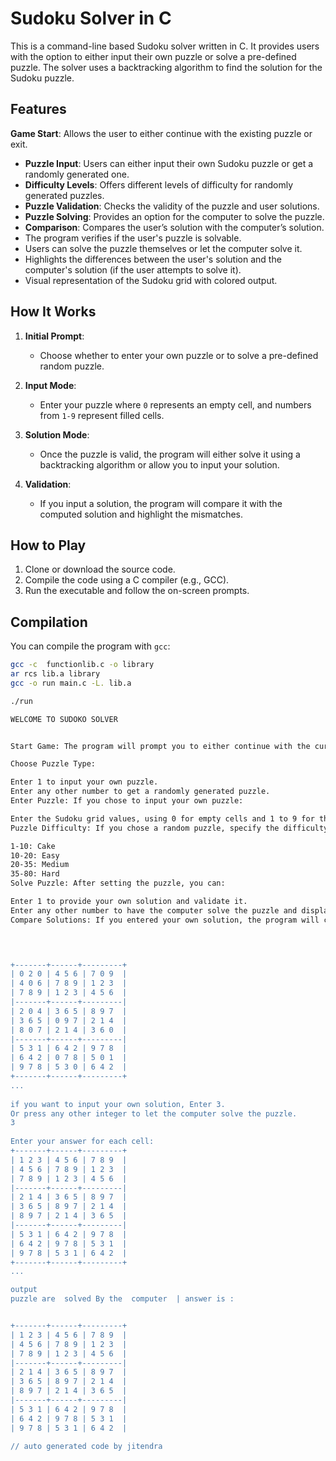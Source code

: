 # Sudoku Solver in C

This is a command-line based Sudoku solver written in C. It provides users with the option to either input their own puzzle or solve a pre-defined puzzle. The solver uses a backtracking algorithm to find the solution for the Sudoku puzzle.

## Features

  **Game Start**: Allows the user to either continue with the existing puzzle or exit.
- **Puzzle Input**: Users can either input their own Sudoku puzzle or get a randomly generated one.
- **Difficulty Levels**: Offers different levels of difficulty for randomly generated puzzles.
- **Puzzle Validation**: Checks the validity of the puzzle and user solutions.
- **Puzzle Solving**: Provides an option for the computer to solve the puzzle.
- **Comparison**: Compares the user’s solution with the computer’s solution.
- The program verifies if the user's puzzle is solvable.
- Users can solve the puzzle themselves or let the computer solve it.
- Highlights the differences between the user's solution and the computer's solution (if the user attempts to solve it).
- Visual representation of the Sudoku grid with colored output.

## How It Works

1. **Initial Prompt**:
   - Choose whether to enter your own puzzle or to solve a pre-defined random puzzle.
   
2. **Input Mode**:
   - Enter your puzzle where `0` represents an empty cell, and numbers from `1-9` represent filled cells.
   
3. **Solution Mode**:
   - Once the puzzle is valid, the program will either solve it using a backtracking algorithm or allow you to input your solution.

4. **Validation**:
   - If you input a solution, the program will compare it with the computed solution and highlight the mismatches.

## How to Play

1. Clone or download the source code.
2. Compile the code using a C compiler (e.g., GCC).
3. Run the executable and follow the on-screen prompts.

## Compilation

You can compile the program with `gcc`:

```bash  
gcc -c  functionlib.c -o library  
ar rcs lib.a library  
gcc -o run main.c -L. lib.a  

./run  

WELCOME TO SUDOKO SOLVER


Start Game: The program will prompt you to either continue with the current puzzle or exit.

Choose Puzzle Type:

Enter 1 to input your own puzzle.
Enter any other number to get a randomly generated puzzle.
Enter Puzzle: If you chose to input your own puzzle:

Enter the Sudoku grid values, using 0 for empty cells and 1 to 9 for the given numbers.
Puzzle Difficulty: If you chose a random puzzle, specify the difficulty level:

1-10: Cake
10-20: Easy
20-35: Medium
35-80: Hard
Solve Puzzle: After setting the puzzle, you can:

Enter 1 to provide your own solution and validate it.
Enter any other number to have the computer solve the puzzle and display the solution.
Compare Solutions: If you entered your own solution, the program will compare it with the computer's solution and display discrepancies if any.


  

+-------+------+---------+  
| 0 2 0 | 4 5 6 | 7 0 9  |  
| 4 0 6 | 7 8 9 | 1 2 3  |  
| 7 8 9 | 1 2 3 | 4 5 6  |  
|-------+------+---------|  
| 2 0 4 | 3 6 5 | 8 9 7  |  
| 3 6 5 | 0 9 7 | 2 1 4  |  
| 8 0 7 | 2 1 4 | 3 6 0  |  
|-------+------+---------|  
| 5 3 1 | 6 4 2 | 9 7 8  |  
| 6 4 2 | 0 7 8 | 5 0 1  |  
| 9 7 8 | 5 3 0 | 6 4 2  |  
+-------+------+---------+  
...  
  
if you want to input your own solution, Enter 3.  
Or press any other integer to let the computer solve the puzzle.  
3  
  
Enter your answer for each cell: 
+-------+------+---------+  
| 1 2 3 | 4 5 6 | 7 8 9  |  
| 4 5 6 | 7 8 9 | 1 2 3  |  
| 7 8 9 | 1 2 3 | 4 5 6  |  
|-------+------+---------|  
| 2 1 4 | 3 6 5 | 8 9 7  |  
| 3 6 5 | 8 9 7 | 2 1 4  |  
| 8 9 7 | 2 1 4 | 3 6 5  |  
|-------+------+---------|  
| 5 3 1 | 6 4 2 | 9 7 8  |  
| 6 4 2 | 9 7 8 | 5 3 1  |  
| 9 7 8 | 5 3 1 | 6 4 2  |  
+-------+------+---------+ 
...

output 
puzzle are  solved By the  computer  | answer is :


+-------+------+---------+  
| 1 2 3 | 4 5 6 | 7 8 9  |  
| 4 5 6 | 7 8 9 | 1 2 3  |  
| 7 8 9 | 1 2 3 | 4 5 6  |  
|-------+------+---------|  
| 2 1 4 | 3 6 5 | 8 9 7  |  
| 3 6 5 | 8 9 7 | 2 1 4  |  
| 8 9 7 | 2 1 4 | 3 6 5  |  
|-------+------+---------|  
| 5 3 1 | 6 4 2 | 9 7 8  |  
| 6 4 2 | 9 7 8 | 5 3 1  |  
| 9 7 8 | 5 3 1 | 6 4 2  |  

// auto generated code by jitendra

